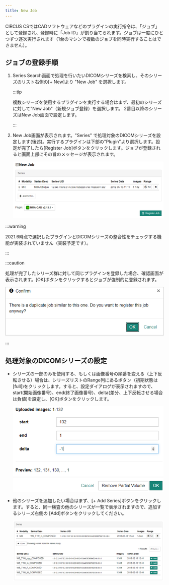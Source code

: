 ```yaml
---
title: New Job
---
```


CIRCUS CSではCADソフトウェアなどのプラグインの実行指令は、「ジョブ」として登録され、登録時に「Job ID」が割り当てられます。ジョブは一度にひとつずつ逐次実行されます（1台のマシンで複数のジョブを同時実行することはできません）。

## ジョブの登録手順

1. Series Search画面で処理を行いたいDICOMシリーズを検索し、そのシリーズのリスト右側の[+ New]より "New Job" を選択します。

   :::tip

    複数シリーズを使用するプラグインを実行する場合はまず、最初のシリーズに対して"New Job"（新規ジョブ登録）を選択します。 2番目以降のシリーズはNew Job画面で設定します。

   :::

1. New Job画面が表示されます。"Series" で処理対象のDICOMシリーズを設定します(後述)。実行するプラグインは下部の"Plugin"より選択します。設定が完了したら[Register Job]ボタンをクリックします。ジョブが登録されると画面上部にその旨のメッセージが表示されます。

    ![New Job](new-job.png)

:::warning

2021.6時点で選択したプラグインとDICOMシリーズの整合性をチェックする機能が実装されていません（実装予定です）。

:::

:::caution

処理が完了したシリーズ群に対して同じプラグインを登録した場合、確認画面が表示されます。[OK]ボタンをクリックするとジョブが強制的に登録されます。

![Confirm duplicate job](confirm-duplicate-job.png)

:::


## 処理対象のDICOMシリーズの設定

- シリーズの一部のみを使用する、もしくは画像番号の順番を変える（上下反転させる）場合は、シリーズリストのRange列にあるボタン（初期状態は[full])をクリックします。すると、設定ダイアログが表示されますので、start(開始画像番号)、end(終了画像番号)、delta(差分、上下反転させる場合は負値)を設定し、[OK]ボタンをクリックします。

    ![Partial volume setting](partial-volume-dialog.png)


- 他のシリーズを追加したい場合はまず、[+ Add Series]ボタンをクリックします。すると、同一検査の他のシリーズが一覧で表示されますので、追加するシリーズ右側の [Add]ボタンをクリックしてください。

    ![Add DICOM series](add-dicom-series.png)

